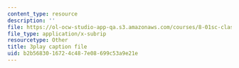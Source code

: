 ```yaml
---
content_type: resource
description: ''
file: https://ol-ocw-studio-app-qa.s3.amazonaws.com/courses/8-01sc-classical-mechanics-fall-2016/b2b5683016724c487e08699c53a9e21e_bX4liSWB4Gk.srt
file_type: application/x-subrip
resourcetype: Other
title: 3play caption file
uid: b2b56830-1672-4c48-7e08-699c53a9e21e
---
```

